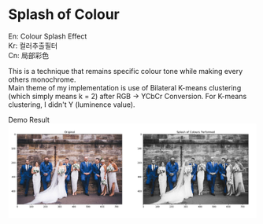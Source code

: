 # Splash of Colour  
En: Colour Splash Effect  
Kr: 컬러추출필터  
Cn: 局部彩色  

This is a technique that remains specific colour tone while making every others monochrome.  
Main theme of my implementation is use of Bilateral K-means clustering (which simply means k = 2) after RGB -> YCbCr Conversion. For K-means clustering, I didn't Y (luminence value).
  
Demo Result  
![SoC_Ex_1](https://github.com/koominsoo/Splash_of_Colour/blob/master/result/SoC_example.png)
